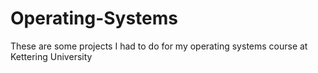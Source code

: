 # Operating-Systems

These are some projects I had to do for my operating systems course at Kettering University
